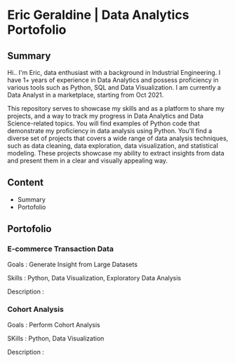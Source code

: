 # Eric Geraldine | Data Analytics Portofolio
## Summary
Hi.. I'm Eric, data enthusiast with a background in Industrial Engineering. I have 1+ years of experience in Data Analytics and possess proficiency in various tools such as Python, SQL and Data Visualization. I am currently a Data Analyst in a marketplace, starting from Oct 2021.

This repository serves to showcase my skills and as a platform to share my projects, and a way to track my progress in Data Analytics and Data Science-related topics. You will find examples of Python code that demonstrate my proficiency in data analysis using Python. You'll find a diverse set of projects that covers a wide range of data analysis techniques, such as data cleaning, data exploration, data visualization, and statistical modeling. These projects showcase my ability to extract insights from data and present them in a clear and visually appealing way.

## Content
- Summary
- Portofolio

## Portofolio
### E-commerce Transaction Data
Goals : Generate Insight from Large Datasets

Skills : Python, Data Visualization, Exploratory Data Analysis

Description :


### Cohort Analysis
Goals : Perform Cohort Analysis 

SKills : Python, Data Visualization

Description :

